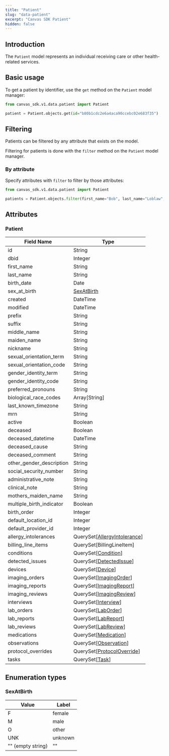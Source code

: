 ```yaml
---
title: "Patient"
slug: "data-patient"
excerpt: "Canvas SDK Patient"
hidden: false
---
```


## Introduction

The `Patient` model represents an individual receiving care or other health-related services.

## Basic usage

To get a patient by identifier, use the `get` method on the `Patient` model manager:

```python
from canvas_sdk.v1.data.patient import Patient

patient = Patient.objects.get(id="b80b1cdc2e6a4aca90ccebc02e683f35")
```

## Filtering

Patients can be filtered by any attribute that exists on the model.

Filtering for patients is done with the `filter` method on the `Patient` model manager.

### By attribute

Specify attributes with `filter` to filter by those attributes:

```python
from canvas_sdk.v1.data.patient import Patient

patients = Patient.objects.filter(first_name="Bob", last_name="Loblaw", birth_date="1960-09-22")
```

## Attributes

### Patient

| Field Name               | Type                                                                              |
|--------------------------|-----------------------------------------------------------------------------------|
| id                       | String                                                                            |
| dbid                     | Integer                                                                           |
| first_name               | String                                                                            |
| last_name                | String                                                                            |
| birth_date               | Date                                                                              |
| sex_at_birth             | [SexAtBirth](#sexatbirth)                                                         |
| created                  | DateTime                                                                          |
| modified                 | DateTime                                                                          |
| prefix                   | String                                                                            |
| suffix                   | String                                                                            |
| middle_name              | String                                                                            |
| maiden_name              | String                                                                            |
| nickname                 | String                                                                            |
| sexual_orientation_term  | String                                                                            |
| sexual_orientation_code  | String                                                                            |
| gender_identity_term     | String                                                                            |
| gender_identity_code     | String                                                                            |
| preferred_pronouns       | String                                                                            |
| biological_race_codes    | Array[String]                                                                     |
| last_known_timezone      | String                                                                            |
| mrn                      | String                                                                            |
| active                   | Boolean                                                                           |
| deceased                 | Boolean                                                                           |
| deceased_datetime        | DateTime                                                                          |
| deceased_cause           | String                                                                            |
| deceased_comment         | String                                                                            |
| other_gender_description | String                                                                            |
| social_security_number   | String                                                                            |
| administrative_note      | String                                                                            |
| clinical_note            | String                                                                            |
| mothers_maiden_name      | String                                                                            |
| multiple_birth_indicator | Boolean                                                                           |
| birth_order              | Integer                                                                           |
| default_location_id      | Integer                                                                           |
| default_provider_id      | Integer                                                                           |
| allergy_intolerances     | QuerySet[[AllergyIntolerance](/sdk/data-allergy-intolerance/#allergyintolerance)] |
| billing_line_items       | QuerySet[BillingLineItem]                                                         |
| conditions               | QuerySet[[Condition](/sdk/data-condition/#condition)]                             |
| detected_issues          | QuerySet[[DetectedIssue](/sdk/data-detected-issue/#detectedissue)]                |
| devices                  | QuerySet[[Device](/sdk/data-device/#device)]                                      |
| imaging_orders           | QuerySet[[ImagingOrder](/sdk/data-imaging/#imagingorder)]                         |
| imaging_reports          | QuerySet[[ImagingReport](/sdk/data-imaging/#imagingreport)]                       |
| imaging_reviews          | QuerySet[[ImagingReview](/sdk/data-imaging/#imagingreview)]                       |
| interviews               | QuerySet[[Interview](/sdk/data-questionnaire/#interview)]                         |
| lab_orders               | QuerySet[[LabOrder](/sdk/data-labs/#laborder)]                                    |
| lab_reports              | QuerySet[[LabReport](/sdk/data-labs/#labreport)]                                  |
| lab_reviews              | QuerySet[[LabReview](/sdk/data-labs/#labreview)]                                  |
| medications              | QuerySet[[Medication](/sdk/data-medication/#medication)]                          |
| observations             | QuerySet[[Observation](/sdk/data-observation/#observation)]                       |
| protocol_overrides       | QuerySet[[ProtocolOverride](/sdk/data-protocol-override/#protocoloverride)]       |
| tasks                    | QuerySet[[Task](/sdk/data-task/#task)]                                            |

## Enumeration types

### SexAtBirth

| Value             | Label  |
|-------------------|--------|
| F                 | female |
| M                 | male   |
| O                 | other  |
| UNK               | unknown |
| "" (empty string) | ""      |

<br/>
<br/>
<br/>
